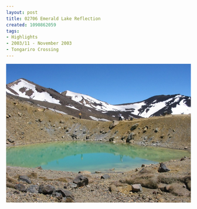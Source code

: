 ```yaml
---
layout: post
title: 02706 Emerald Lake Reflection
created: 1090862059
tags:
- Highlights
- 2003/11 - November 2003
- Tongariro Crossing
---
```


<img src="/image/images/127_2706-917.jpg"/>

